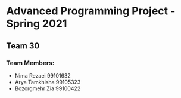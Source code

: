 # Advanced Programming Project - Spring 2021
## Team 30

### Team Members:
- Nima Rezaei 99101632
- Arya Tamkhisha 99105323
- Bozorgmehr Zia 99100422
